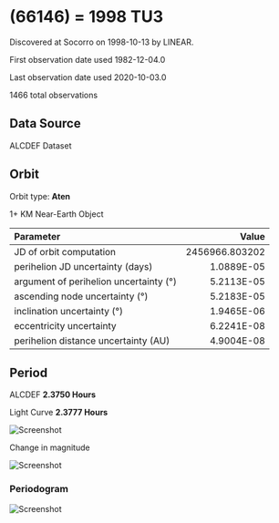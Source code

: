 # (66146) = 1998 TU3

Discovered at Socorro on 1998-10-13 by LINEAR.

First observation date used	1982-12-04.0

Last observation date used	2020-10-03.0

1466 total observations

## Data Source

ALCDEF Dataset

## Orbit

Orbit type: **Aten**

1+ KM Near-Earth Object

Parameter | Value
| :--- | ---:
JD of orbit computation		                |	  2456966.803202
perihelion JD uncertainty (days)          |	  1.0889E-05
argument of perihelion uncertainty (°)    |	  5.2113E-05
ascending node uncertainty (°)	          |	  5.2183E-05
inclination uncertainty (°)	              |	  1.9465E-06
eccentricity uncertainty	                |	  6.2241E-08
perihelion distance uncertainty (AU)	    |   4.9004E-08

## Period
ALCDEF 		    **2.3750 Hours**

Light Curve	  **2.3777 Hours**

![Screenshot](https://github.com/renefiedel/MASTER-THESIS/blob/bbd2297a37eeabc895341f0800760fc8a96c3c90/Project/Asteroids%20NEAs/New%20NEA's/1998%20TU3/Light%20curve.png)

Change in magnitude

![Screenshot](https://github.com/renefiedel/MASTER-THESIS/blob/5f69380cc7cc047c14598c4f5a218eed997ec0ca/Project/Asteroids%20NEAs/New%20NEA's/1998%20TU3/Final_light_curve_1998TU3.png)

### Periodogram

![Screenshot](https://github.com/renefiedel/MASTER-THESIS/blob/5f69380cc7cc047c14598c4f5a218eed997ec0ca/Project/Asteroids%20NEAs/New%20NEA's/1998%20TU3/periodogram%20log.png)

